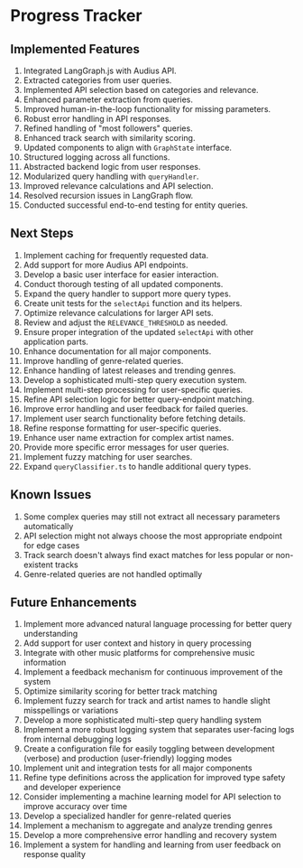 # Progress Tracker

## Implemented Features
1. Integrated LangGraph.js with Audius API.
2. Extracted categories from user queries.
3. Implemented API selection based on categories and relevance.
4. Enhanced parameter extraction from queries.
5. Improved human-in-the-loop functionality for missing parameters.
6. Robust error handling in API responses.
7. Refined handling of "most followers" queries.
8. Enhanced track search with similarity scoring.
9. Updated components to align with `GraphState` interface.
10. Structured logging across all functions.
11. Abstracted backend logic from user responses.
12. Modularized query handling with `queryHandler`.
13. Improved relevance calculations and API selection.
14. Resolved recursion issues in LangGraph flow.
15. Conducted successful end-to-end testing for entity queries.

## Next Steps
1. Implement caching for frequently requested data.
2. Add support for more Audius API endpoints.
3. Develop a basic user interface for easier interaction.
4. Conduct thorough testing of all updated components.
5. Expand the query handler to support more query types.
6. Create unit tests for the `selectApi` function and its helpers.
7. Optimize relevance calculations for larger API sets.
8. Review and adjust the `RELEVANCE_THRESHOLD` as needed.
9. Ensure proper integration of the updated `selectApi` with other application parts.
10. Enhance documentation for all major components.
11. Improve handling of genre-related queries.
12. Enhance handling of latest releases and trending genres.
13. Develop a sophisticated multi-step query execution system.
14. Implement multi-step processing for user-specific queries.
15. Refine API selection logic for better query-endpoint matching.
16. Improve error handling and user feedback for failed queries.
17. Implement user search functionality before fetching details.
18. Refine response formatting for user-specific queries.
19. Enhance user name extraction for complex artist names.
20. Provide more specific error messages for user queries.
21. Implement fuzzy matching for user searches.
22. Expand `queryClassifier.ts` to handle additional query types.

## Known Issues
1. Some complex queries may still not extract all necessary parameters automatically
2. API selection might not always choose the most appropriate endpoint for edge cases
3. Track search doesn't always find exact matches for less popular or non-existent tracks
4. Genre-related queries are not handled optimally

## Future Enhancements
1. Implement more advanced natural language processing for better query understanding
2. Add support for user context and history in query processing
3. Integrate with other music platforms for comprehensive music information
4. Implement a feedback mechanism for continuous improvement of the system
5. Optimize similarity scoring for better track matching
6. Implement fuzzy search for track and artist names to handle slight misspellings or variations
7. Develop a more sophisticated multi-step query handling system
8. Implement a more robust logging system that separates user-facing logs from internal debugging logs
9. Create a configuration file for easily toggling between development (verbose) and production (user-friendly) logging modes
10. Implement unit and integration tests for all major components
11. Refine type definitions across the application for improved type safety and developer experience
12. Consider implementing a machine learning model for API selection to improve accuracy over time
13. Develop a specialized handler for genre-related queries
14. Implement a mechanism to aggregate and analyze trending genres
15. Develop a more comprehensive error handling and recovery system
16. Implement a system for handling and learning from user feedback on response quality
